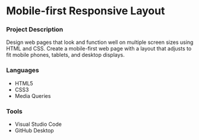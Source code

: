 # Mobile-first Responsive Layout

### Project Description

<p>Design web pages that look and function well on multiple screen sizes using HTML and CSS. Create a mobile-first web page with a layout that adjusts to fit mobile phones, tablets, and desktop displays.</p>

### Languages

* HTML5
* CSS3
* Media Queries

### Tools

* Visual Studio Code
* GitHub Desktop

